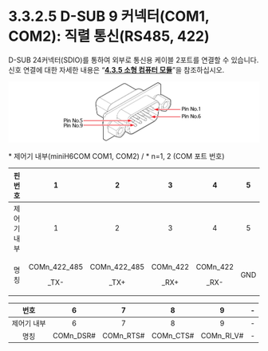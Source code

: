# 3.3.2.5 D-SUB 9 커넥터\(COM1, COM2\): 직렬 통신\(RS485, 422\)

D-SUB 24커넥터\(SDIO\)를 통하여 외부로 통신용 케이블 2포트를 연결할 수 있습니다. 신호 연결에 대한 자세한 내용은 “[**4.3.5 소형 컴퓨터 모듈**](../../../4-maintenance/4-3-controller-check-maintenance/5-microcomputer-module.md)”을 참조하십시오.

![](../../../.gitbook/assets/d-sub9.png)

\* 제어기 내부\(miniH6COM COM1, COM2\) / \* n=1, 2 \(COM 포트 번호\)

<table>
  <thead>
    <tr>
      <th style="text-align:center">&#xD540; &#xBC88;&#xD638;</th>
      <th style="text-align:center">1</th>
      <th style="text-align:center">2</th>
      <th style="text-align:center">3</th>
      <th style="text-align:center">4</th>
      <th style="text-align:center">5</th>
    </tr>
  </thead>
  <tbody>
    <tr>
      <td style="text-align:center">&#xC81C;&#xC5B4;&#xAE30; &#xB0B4;&#xBD80;</td>
      <td style="text-align:center">1</td>
      <td style="text-align:center">2</td>
      <td style="text-align:center">3</td>
      <td style="text-align:center">4</td>
      <td style="text-align:center">5</td>
    </tr>
    <tr>
      <td style="text-align:center">&#xBA85;&#xCE6D;</td>
      <td style="text-align:center">
        <p>COMn_422_485</p>
        <p>_TX-</p>
      </td>
      <td style="text-align:center">
        <p>COMn_422_485</p>
        <p>_TX+</p>
      </td>
      <td style="text-align:center">
        <p>COMn_422</p>
        <p>_RX+</p>
      </td>
      <td style="text-align:center">
        <p>COMn_422</p>
        <p>_RX-</p>
      </td>
      <td style="text-align:center">GND</td>
    </tr>
  </tbody>
</table>

| 번호 | 6 | 7 | 8 | 9 | - |
| :---: | :---: | :---: | :---: | :---: | :--- |
| 제어기 내부 | 6 | 7 | 8 | 9 | - |
| 명칭 | COMn\_DSR\# | COMn\_RTS\# | COMn\_CTS\# | COMn\_RI\_V\# | - |

